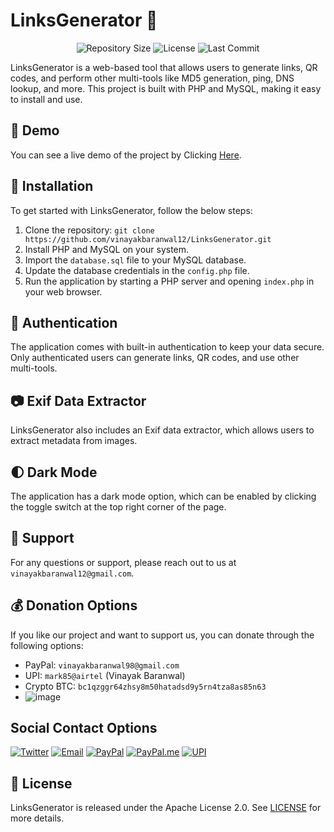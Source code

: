 # LinksGenerator 🚀

<p align="center">
  <img src="https://img.shields.io/github/repo-size/vinayakbaranwal12/LinksGenerator?style=for-the-badge" alt="Repository Size" />
  <img src="https://img.shields.io/github/license/vinayakbaranwal12/LinksGenerator?style=for-the-badge" alt="License" />
  <img src="https://img.shields.io/github/last-commit/vinayakbaranwal12/LinksGenerator?style=for-the-badge" alt="Last Commit" />
</p>

LinksGenerator is a web-based tool that allows users to generate links, QR codes, and perform other multi-tools like MD5 generation, ping, DNS lookup, and more. This project is built with PHP and MySQL, making it easy to install and use.

## 🚀 Demo

You can see a live demo of the project by Clicking [Here](https://tools.hypweb.in).

## 🔧 Installation

To get started with LinksGenerator, follow the below steps:

1. Clone the repository: `git clone https://github.com/vinayakbaranwal12/LinksGenerator.git`
2. Install PHP and MySQL on your system.
3. Import the `database.sql` file to your MySQL database.
4. Update the database credentials in the `config.php` file.
5. Run the application by starting a PHP server and opening `index.php` in your web browser.

## 🔐 Authentication

The application comes with built-in authentication to keep your data secure. Only authenticated users can generate links, QR codes, and use other multi-tools.

## 📷 Exif Data Extractor

LinksGenerator also includes an Exif data extractor, which allows users to extract metadata from images.

## 🌓 Dark Mode

The application has a dark mode option, which can be enabled by clicking the toggle switch at the top right corner of the page.

## 📧 Support

For any questions or support, please reach out to us at `vinayakbaranwal12@gmail.com`.

## 💰 Donation Options

If you like our project and want to support us, you can donate through the following options:

- PayPal: `vinayakbaranwal98@gmail.com`
- UPI: `mark85@airtel` (Vinayak Baranwal)
- Crypto BTC: `bc1qzggr64zhsy8m50hatadsd9y5rn4tza8as85n63`
- ![image](https://user-images.githubusercontent.com/68575225/234098017-d1b9fd28-fa94-45ad-b91f-4798a2c90f24.png)</div>

## Social Contact Options

[![Twitter](https://img.shields.io/badge/Twitter-%40vinayakb69-blue)](https://twitter.com/vinayakb69)
[![Email](https://img.shields.io/badge/Email-vinayakbaranwal12%40gmail.com-red)](mailto:vinayakbaranwal12@gmail.com)
[![PayPal](https://img.shields.io/badge/PayPal-vinayakbaranwal98%40gmail.com-blue)](https://www.paypal.com/vinayakbaranwal98@gmail,com)
[![PayPal.me](https://img.shields.io/badge/PayPal.me-baranwalvinayak-blue)](https://www.paypal.me/baranwalvinayak)
[![UPI](https://img.shields.io/badge/UPI-mark85%40airtel-red)]()



[twitter]: https://twitter.com/vinayakb69
[email]: mailto:vinayakbaranwal12@gmail.com
[paypal]: https://www.paypal.com/vinayakbaranwal98@gmail,com
[paypal-me]: https://www.paypal.me/baranwalvinayak
[upi]: upi://mark85@airtel


## 📝 License

LinksGenerator is released under the Apache License 2.0. See [LICENSE](https://github.com/vinayakbaranwal12/LinksGenerator/blob/main/LICENSE) for more details.

